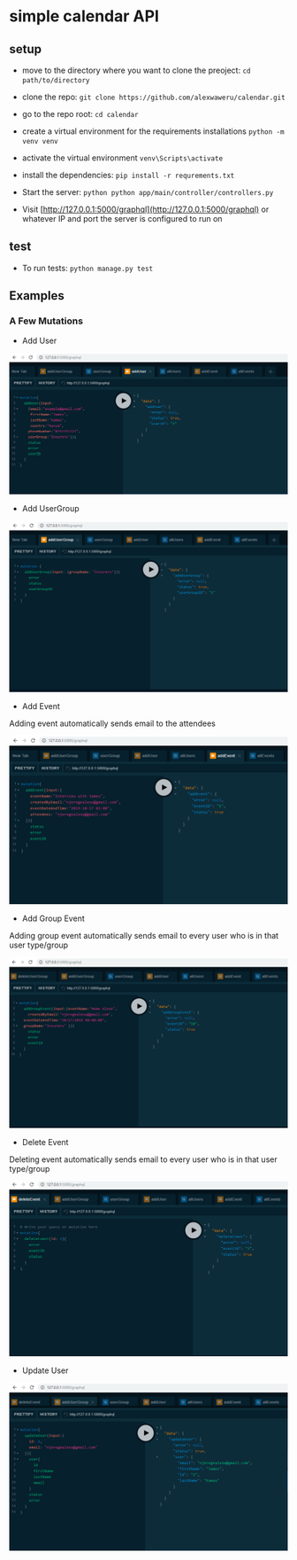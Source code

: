 # simple calendar API

## setup
 * move to the directory where you want to clone the preoject:
   `cd path/to/directory`

 * clone the repo:
   `git clone https://github.com/alexwaweru/calendar.git`

 * go to the repo root:
   `cd calendar`

 * create a virtual environment for the requirements installations
   `python -m venv venv`

 * activate the virtual environment
   `venv\Scripts\activate`
 
 * install the dependencies:
   `pip install -r requrements.txt`

 * Start the server:
  `python python app/main/controller/controllers.py`

 * Visit [http://127.0.0.1:5000/graphql](http://127.0.0.1:5000/graphql) or whatever IP and port the server is configured to run on


 ## test
 * To run tests:
   `python manage.py test`

 ## Examples

 ### A Few Mutations

 * Add User

![](https://github.com/alexwaweru/calendar/blob/master/resources/img/addUser.PNG)

 * Add UserGroup

 ![](https://github.com/alexwaweru/calendar/blob/master/resources/img/addUserGroup.PNG)

 * Add Event

 Adding event automatically sends email to the attendees

![](https://github.com/alexwaweru/calendar/blob/master/resources/img/addEvent.PNG)

* Add Group Event

 Adding group event automatically sends email to every user who is in that user type/group

![](https://github.com/alexwaweru/calendar/blob/master/resources/img/addGroupEvent.PNG)

* Delete Event

 Deleting event automatically sends email to every user who is in that user type/group

![](https://github.com/alexwaweru/calendar/blob/master/resources/img/deleteEvent.PNG)

* Update User

![](https://github.com/alexwaweru/calendar/blob/master/resources/img/updateUser.PNG)
